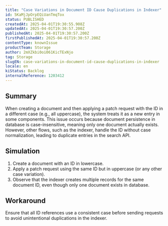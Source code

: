 ```yaml
---
title: "Case Variations in Document ID Cause Duplications in Indexer"
id: 5KaMjJpOrpEQiUanTmqTox
status: PUBLISHED
createdAt: 2025-04-01T19:30:55.908Z
updatedAt: 2025-04-01T19:30:57.200Z
publishedAt: 2025-04-01T19:30:57.200Z
firstPublishedAt: 2025-04-01T19:30:57.200Z
contentType: knownIssue
productTeam: Storage
author: 2mXZkbi0oi061KicTExNjo
tag: Storage
slugEN: case-variations-in-document-id-cause-duplications-in-indexer
locale: en
kiStatus: Backlog
internalReference: 1203412
---
```


## Summary


When creating a document and then applying a patch request with the ID in a different case (e.g., all uppercase), the system treats it as a new entry in some components. This issue occurs because document persistence in database is case-insensitive, meaning only one document actually exists. However, other flows, such as the indexer, handle the ID without case normalization, leading to duplicate entries in the search API.


##

## Simulation



1. Create a document with an ID in lowercase.
2. Apply a patch request using the same ID but in uppercase (or any other case variation).
3. Observe that the indexer creates multiple records for the same document ID, even though only one document exists in database.


##

## Workaround


Ensure that all ID references use a consistent case before sending requests to avoid unintentional duplications in the indexer.





